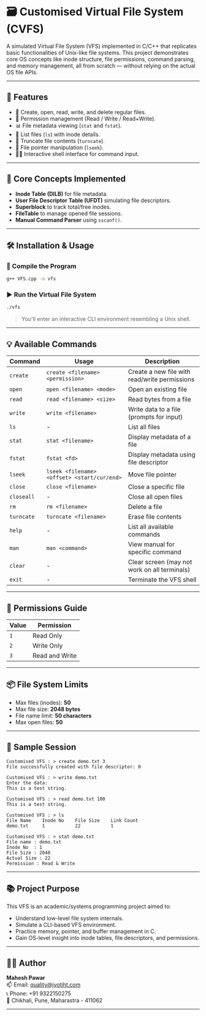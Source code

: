 # 🗃️ Customised Virtual File System (CVFS)

A simulated Virtual File System (VFS) implemented in C/C++ that replicates basic functionalities of Unix-like file systems. This project demonstrates core OS concepts like inode structure, file permissions, command parsing, and memory management, all from scratch — without relying on the actual OS file APIs.

---

## 🚀 Features

- 📄 Create, open, read, write, and delete regular files.
- 🔐 Permission management (Read / Write / Read+Write).
- 📊 File metadata viewing (`stat` and `fstat`).
- 📂 List files (`ls`) with inode details.
- 🧹 Truncate file contents (`turncate`).
- 🎯 File pointer manipulation (`lseek`).
- 👨‍💻 Interactive shell interface for command input.

---

## 🧠 Core Concepts Implemented

- **Inode Table (DILB)** for file metadata.
- **User File Descriptor Table (UFDT)** simulating file descriptors.
- **Superblock** to track total/free inodes.
- **FileTable** to manage opened file sessions.
- **Manual Command Parser** using `sscanf()`.

---

## 🛠️ Installation & Usage

### 🧾 Compile the Program

```bash
g++ VFS.cpp -o vfs
```

### ▶️ Run the Virtual File System

```bash
./vfs
```

> You'll enter an interactive CLI environment resembling a Unix shell.

---

## 💡 Available Commands

| Command | Usage | Description |
|--------|--------|-------------|
| `create` | `create <filename> <permission>` | Create a new file with read/write permissions |
| `open` | `open <filename> <mode>` | Open an existing file |
| `read` | `read <filename> <size>` | Read bytes from a file |
| `write` | `write <filename>` | Write data to a file (prompts for input) |
| `ls` | - | List all files |
| `stat` | `stat <filename>` | Display metadata of a file |
| `fstat` | `fstat <fd>` | Display metadata using file descriptor |
| `lseek` | `lseek <filename> <offset> <start/cur/end>` | Move file pointer |
| `close` | `close <filename>` | Close a specific file |
| `closeall` | - | Close all open files |
| `rm` | `rm <filename>` | Delete a file |
| `turncate` | `turncate <filename>` | Erase file contents |
| `help` | - | List all available commands |
| `man` | `man <command>` | View manual for specific command |
| `clear` | - | Clear screen (may not work on all terminals) |
| `exit` | - | Terminate the VFS shell |

---

## 🔐 Permissions Guide

| Value | Permission |
|-------|------------|
| `1` | Read Only |
| `2` | Write Only |
| `3` | Read and Write |

---

## 📦 File System Limits

- Max files (inodes): **50**
- Max file size: **2048 bytes**
- File name limit: **50 characters**
- Max open files: **50**

---

## 📸 Sample Session

```
Customised VFS : > create demo.txt 3
File successfully created with file descriptor: 0

Customised VFS : > write demo.txt
Enter the data:
This is a test string.

Customised VFS : > read demo.txt 100
This is a test string.

Customised VFS : > ls
File Name    Inode No    File Size    Link Count
demo.txt     1           22           1

Customised VFS : > stat demo.txt
File name : demo.txt
Inode No  : 1
File Size : 2048
Actual Size : 22
Permission : Read & Write
```

---

## 📚 Project Purpose

This VFS is an academic/systems programming project aimed to:

- Understand low-level file system internals.
- Simulate a CLI-based VFS environment.
- Practice memory, pointer, and buffer management in C.
- Gain OS-level insight into inode tables, file descriptors, and permissions.

---

## 👨‍💻 Author

**Mahesh Pawar**  
📫 Email: [quality@jyotiht.com](mailto:mahesh.dinkar.pawar.02@gmail.com)  
📞 Phone: +91 9322150275  
🏢 Chikhali, Pune, Maharastra - 411062

---
